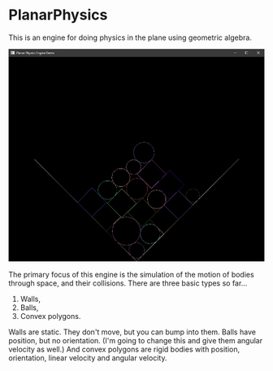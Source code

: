 # PlanarPhysics

This is an engine for doing physics in the plane using geometric algebra.

![alt text](https://raw.githubusercontent.com/spencerparkin/PlanarPhysics/main/screenshot.jpg)

The primary focus of this engine is the simulation of the motion of bodies through space, and their collisions.  There are three basic types so far...

1. Walls,
2. Balls,
3. Convex polygons.

Walls are static.  They don't move, but you can bump into them.  Balls have position, but no orientation.  (I'm going to change this and give them angular velocity as well.)  And convex polygons are rigid bodies with position, orientation, linear velocity and angular velocity.